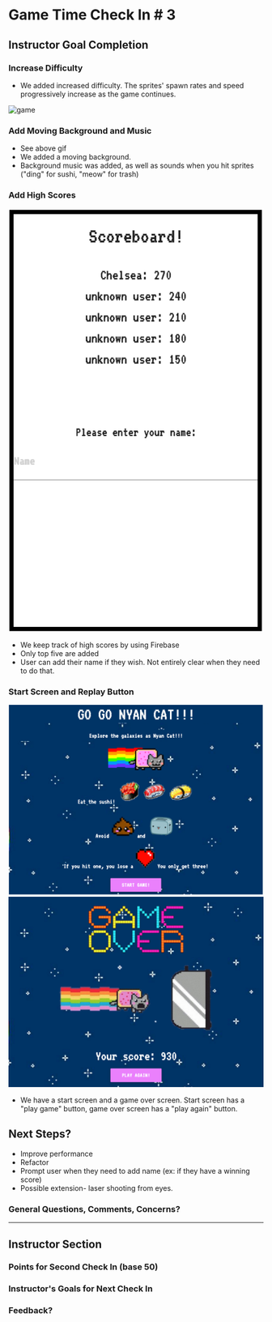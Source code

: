 # Game Time Check In # 3

## Instructor Goal Completion

### Increase Difficulty

  - We added increased difficulty. The sprites' spawn rates and speed progressively increase as the game continues.

  ![game](http://g.recordit.co/Rod7xrRv7S.gif)

### Add Moving Background and Music

- See above gif
- We added a moving background.
- Background music was added, as well as sounds when you hit sprites ("ding" for sushi, "meow" for trash)

### Add High Scores

![image-of-scoreboard](images/Scoreboard.png)

- We keep track of high scores by using Firebase
- Only top five are added
- User can add their name if they wish. Not entirely clear when they need to do that.

### Start Screen and Replay Button

![image-of-start-screen](images/start-screen.png)
![image-of-start-screen](images/game-over.png)

- We have a start screen and a game over screen. Start screen has a "play game" button, game over screen has a "play again" button.

## Next Steps?

- Improve performance
- Refactor
- Prompt user when they need to add name (ex: if they have a winning score)
- Possible extension- laser shooting from eyes.

### General Questions, Comments, Concerns?

-----

## Instructor Section

### Points for Second Check In (base 50)

### Instructor's Goals for Next Check In

### Feedback?
